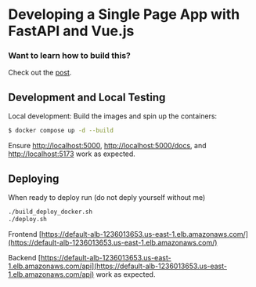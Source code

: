 # Developing a Single Page App with FastAPI and Vue.js

### Want to learn how to build this?

Check out the [post](https://testdriven.io/blog/developing-a-single-page-app-with-fastapi-and-vuejs).

## Development and Local Testing
Local development:
Build the images and spin up the containers:

```sh
$ docker compose up -d --build
```



Ensure [http://localhost:5000](http://localhost:5000), [http://localhost:5000/docs](http://localhost:5000/docs), and [http://localhost:5173](http://localhost:5173) work as expected.

## Deploying 
When ready to deploy run (do not deply yourself without me) 

```sh
./build_deploy_docker.sh
./deploy.sh
```


Frontend [https://default-alb-1236013653.us-east-1.elb.amazonaws.com/](https://default-alb-1236013653.us-east-1.elb.amazonaws.com/)

Backend [https://default-alb-1236013653.us-east-1.elb.amazonaws.com/api](https://default-alb-1236013653.us-east-1.elb.amazonaws.com/api) work as expected.